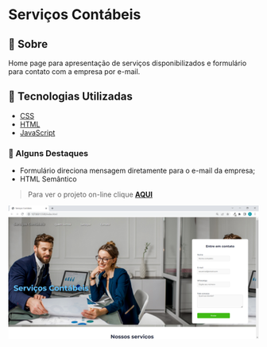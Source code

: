 # Serviços Contábeis

## 📝 Sobre

Home page para apresentação de serviços disponibilizados e formulário para contato com a empresa por e-mail.

## 🚀 Tecnologias Utilizadas

-   [CSS](https://developer.mozilla.org/en-US/docs/Web/CSS)
-   [HTML](https://developer.mozilla.org/en-US/docs/Web/HTML)
-   [JavaScript](https://developer.mozilla.org/en-US/docs/Web/JavaScript)

### 📌 Alguns Destaques

- Formulário direciona mensagem diretamente para o e-mail da empresa;
- HTML Semântico

> Para ver o projeto on-line clique **[AQUI](https://raquelferreira1.github.io/Servicos-Contabeis/)**

<img src="https://raw.githubusercontent.com/raquelferreira1/Page-Servi-os-Cont-beis/54b589469474a539e460ce1b4cf7d6fcab619631/assets/Servi%C3%A7os%20Cont%C3%A1beis%20-%20print.png">
